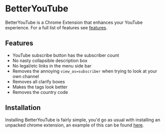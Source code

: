 # BetterYouTube

BetterYouTube is a Chrome Extension that enhances your YouTube experience. For a full list of features see [features](#features).

## Features

* YouTube subscribe button has the subscriber count
* No nasty collapsible description box
* No legal/etc links in the menu side bar
* Removes the annoying `view_as=subscriber` when trying to look at your own channel
* Removes all clarify boxes
* Makes the tags look better
* Removes the country code

## Installation

Installing BetterYouTube is fairly simple, you'd go as usual with installing an unpacked chrome extension, an example of this can be found [here](https://github.com/web-scrobbler/web-scrobbler/wiki/Install-an-unpacked-extension).
